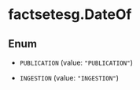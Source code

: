 # factsetesg.DateOf

## Enum


* `PUBLICATION` (value: `"PUBLICATION"`)

* `INGESTION` (value: `"INGESTION"`)


